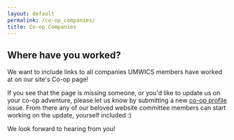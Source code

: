 ```yaml
---
layout: default
permalink: /co-op_companies/
title: Co-op Companies
---
```


## Where have you worked?

We want to include links to all companies UMWICS members have worked at on our site's Co-op page!

If you see that the page is missing someone, or you'd like to update us on your co-op adventure, please let us know by submitting a new [co-op profile](https://github.com/umwics/wics-site/issues/new) issue. From there any of our beloved website committee members can start working on the update, yourself included :)

We look forward to hearing from you!
